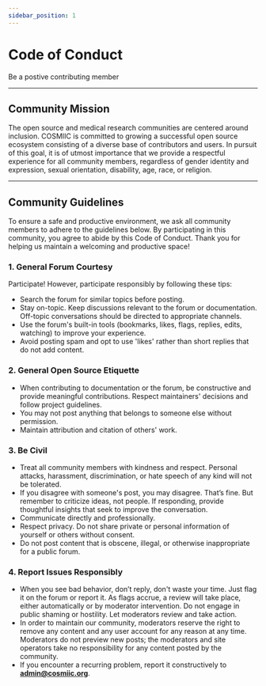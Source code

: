 ```yaml
---
sidebar_position: 1
---
```


# Code of Conduct

Be a postive contributing member

---

## Community Mission

The open source and medical research communities are centered around inclusion. COSMIIC is committed to growing a successful open source ecosystem consisting of a diverse base of contributors and users. In pursuit of this goal, it is of utmost importance that we provide a respectful experience for all community members, regardless of gender identity and expression, sexual orientation, disability, age, race, or religion.

---

## Community Guidelines

To ensure a safe and productive environment, we ask all community members to adhere to the guidelines below. By participating in this community, you agree to abide by this Code of Conduct. Thank you for helping us maintain a welcoming and productive space!

### 1. General Forum Courtesy

Participate! However, participate responsibly by following these tips:
- Search the forum for similar topics before posting.
- Stay on-topic. Keep discussions relevant to the forum or documentation. Off-topic conversations should be directed to appropriate channels.
- Use the forum's built-in tools (bookmarks, likes, flags, replies, edits, watching) to improve your experience.
- Avoid posting spam and opt to use 'likes' rather than short replies that do not add content.

### 2. General Open Source Etiquette

- When contributing to documentation or the forum, be constructive and provide meaningful contributions. Respect maintainers' decisions and follow project guidelines.
- You may not post anything that belongs to someone else without permission.
- Maintain attribution and citation of others' work.

### 3. Be Civil

- Treat all community members with kindness and respect. Personal attacks, harassment, discrimination, or hate speech of any kind will not be tolerated.
- If you disagree with someone's post, you may disagree. That’s fine. But remember to criticize ideas, not people. If responding, provide thoughtful insights that seek to improve the conversation.
- Communicate directly and professionally.
- Respect privacy. Do not share private or personal information of yourself or others without consent.
- Do not post content that is obscene, illegal, or otherwise inappropriate for a public forum.

### 4. Report Issues Responsibly

- When you see bad behavior, don’t reply, don't waste your time. Just flag it on the forum or report it. As flags accrue, a review will take place, either automatically or by moderator intervention. Do not engage in public shaming or hostility. Let moderators review and take action.
- In order to maintain our community, moderators reserve the right to remove any content and any user account for any reason at any time. Moderators do not preview new posts; the moderators and site operators take no responsibility for any content posted by the community.
- If you encounter a recurring problem, report it constructively to **[admin@cosmiic.org](mailto:admin@cosmiic.org)**. 